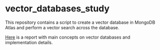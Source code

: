 # vector_databases_study
This repository contains a script to create a vector database in MongoDB Atlas and perform a vector search across the database.

[Here](https://docs.google.com/document/d/13iGm4OXGCupBvPdt-YFmsG-v6bJvW7VkbvFXGwVsutI/edit?usp=sharing) is a report with main concepts on vector databases and implementation details.

